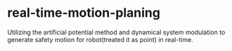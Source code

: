 # real-time-motion-planing
Utilizing the artificial potential method and dynamical system modulation to generate safety motion for robot(treated it as point) in real-time.  
